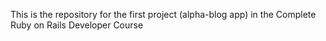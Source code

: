 This is the repository for the first project (alpha-blog app) in the Complete Ruby on Rails Developer Course